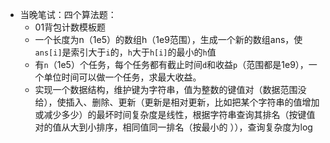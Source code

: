+ 当晚笔试：四个算法题：
	+ 01背包计数模板题
	+ 一个长度为n（1e5）的数组h（1e9范围），生成一个新的数组ans，使`ans[i]`是索引大于`i`的，`h`大于`h[i]`的最小的`h`值
	+ 有`n`（1e5）个任务，每个任务都有截止时间`d`和收益`p`（范围都是1e9），一个单位时间可以做一个任务，求最大收益。
	+ 实现一个数据结构，维护键为字符串，值为整数的键值对（数据范围没给），使插入、删除、更新（更新是相对更新，比如把某个字符串的值增加或减少多少）的最坏时间复杂度是线性，根据字符串查询其排名（按键值对的值从大到小排序，相同值同一排名（按最小的 ）），查询复杂度为log